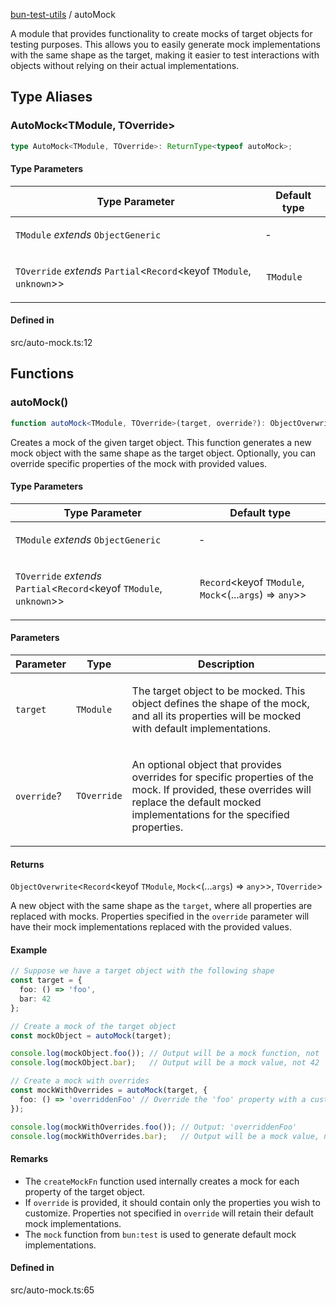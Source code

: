 [bun-test-utils](https://github.com/itsmeid/bun-test-utils/tree/main/docs/README.md) / autoMock

A module that provides functionality to create mocks of target objects for testing purposes.
This allows you to easily generate mock implementations with the same shape as the target,
making it easier to test interactions with objects without relying on their actual implementations.

## Type Aliases

### AutoMock\<TModule, TOverride\>

```ts
type AutoMock<TModule, TOverride>: ReturnType<typeof autoMock>;
```

#### Type Parameters

<table>
<thead>
<tr>
<th>Type Parameter</th>
<th>Default type</th>
</tr>
</thead>
<tbody>
<tr>
<td>

`TModule` *extends* `ObjectGeneric`

</td>
<td>

&hyphen;

</td>
</tr>
<tr>
<td>

`TOverride` *extends* `Partial`\<`Record`\<keyof `TModule`, `unknown`\>\>

</td>
<td>

`TModule`

</td>
</tr>
</tbody>
</table>

#### Defined in

src/auto-mock.ts:12

## Functions

### autoMock()

```ts
function autoMock<TModule, TOverride>(target, override?): ObjectOverwrite<Record<keyof TModule, Mock<(...args) => any>>, TOverride>
```

Creates a mock of the given target object. This function generates
a new mock object with the same shape as the target object. Optionally,
you can override specific properties of the mock with provided values.

#### Type Parameters

<table>
<thead>
<tr>
<th>Type Parameter</th>
<th>Default type</th>
</tr>
</thead>
<tbody>
<tr>
<td>

`TModule` *extends* `ObjectGeneric`

</td>
<td>

&hyphen;

</td>
</tr>
<tr>
<td>

`TOverride` *extends* `Partial`\<`Record`\<keyof `TModule`, `unknown`\>\>

</td>
<td>

`Record`\<keyof `TModule`, `Mock`\<(...`args`) => `any`\>\>

</td>
</tr>
</tbody>
</table>

#### Parameters

<table>
<thead>
<tr>
<th>Parameter</th>
<th>Type</th>
<th>Description</th>
</tr>
</thead>
<tbody>
<tr>
<td>

`target`

</td>
<td>

`TModule`

</td>
<td>

The target object to be mocked.
This object defines the shape of the mock, and all its properties will be mocked with default implementations.

</td>
</tr>
<tr>
<td>

`override`?

</td>
<td>

`TOverride`

</td>
<td>

An optional object that provides overrides for specific properties of the mock.
If provided, these overrides will replace the default mocked implementations for the specified properties.

</td>
</tr>
</tbody>
</table>

#### Returns

`ObjectOverwrite`\<`Record`\<keyof `TModule`, `Mock`\<(...`args`) => `any`\>\>, `TOverride`\>

A new object with the same shape as the `target`, where all
properties are replaced with mocks. Properties specified in
the `override` parameter will have their mock implementations
replaced with the provided values.

#### Example

```ts
// Suppose we have a target object with the following shape
const target = {
  foo: () => 'foo',
  bar: 42
};

// Create a mock of the target object
const mockObject = autoMock(target);

console.log(mockObject.foo()); // Output will be a mock function, not 'foo'
console.log(mockObject.bar);   // Output will be a mock value, not 42

// Create a mock with overrides
const mockWithOverrides = autoMock(target, {
  foo: () => 'overriddenFoo' // Override the 'foo' property with a custom mock function
});

console.log(mockWithOverrides.foo()); // Output: 'overriddenFoo'
console.log(mockWithOverrides.bar);   // Output will be a mock value, not 42
```

#### Remarks

- The `createMockFn` function used internally creates a mock for each
  property of the target object.
- If `override` is provided, it should contain only the properties
  you wish to customize. Properties not specified in `override` will
  retain their default mock implementations.
- The `mock` function from `bun:test` is used to generate default mock
  implementations.

#### Defined in

src/auto-mock.ts:65
